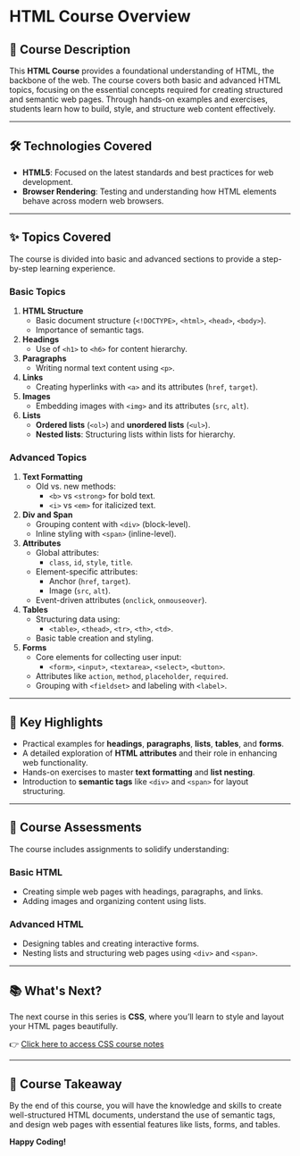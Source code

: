 # HTML Course Overview

## 📜 Course Description
This **HTML Course** provides a foundational understanding of HTML, the backbone of the web. The course covers both basic and advanced HTML topics, focusing on the essential concepts required for creating structured and semantic web pages. Through hands-on examples and exercises, students learn how to build, style, and structure web content effectively.

---

## 🛠️ Technologies Covered
- **HTML5**: Focused on the latest standards and best practices for web development.
- **Browser Rendering**: Testing and understanding how HTML elements behave across modern web browsers.

---

## ✨ Topics Covered
The course is divided into basic and advanced sections to provide a step-by-step learning experience.

### **Basic Topics**
1. **HTML Structure**
   - Basic document structure (`<!DOCTYPE>`, `<html>`, `<head>`, `<body>`).
   - Importance of semantic tags.
2. **Headings**
   - Use of `<h1>` to `<h6>` for content hierarchy.
3. **Paragraphs**
   - Writing normal text content using `<p>`.
4. **Links**
   - Creating hyperlinks with `<a>` and its attributes (`href`, `target`).
5. **Images**
   - Embedding images with `<img>` and its attributes (`src`, `alt`).
6. **Lists**
   - **Ordered lists** (`<ol>`) and **unordered lists** (`<ul>`).
   - **Nested lists**: Structuring lists within lists for hierarchy.

### **Advanced Topics**
1. **Text Formatting**
   - Old vs. new methods:
     - `<b>` vs `<strong>` for bold text.
     - `<i>` vs `<em>` for italicized text.
2. **Div and Span**
   - Grouping content with `<div>` (block-level).
   - Inline styling with `<span>` (inline-level).
3. **Attributes**
   - Global attributes:
     - `class`, `id`, `style`, `title`.
   - Element-specific attributes:
     - Anchor (`href`, `target`).
     - Image (`src`, `alt`).
   - Event-driven attributes (`onclick`, `onmouseover`).
4. **Tables**
   - Structuring data using:
     - `<table>`, `<thead>`, `<tr>`, `<th>`, `<td>`.
   - Basic table creation and styling.
5. **Forms**
   - Core elements for collecting user input:
     - `<form>`, `<input>`, `<textarea>`, `<select>`, `<button>`.
   - Attributes like `action`, `method`, `placeholder`, `required`.
   - Grouping with `<fieldset>` and labeling with `<label>`.

---

## 📝 Key Highlights
- Practical examples for **headings**, **paragraphs**, **lists**, **tables**, and **forms**.
- A detailed exploration of **HTML attributes** and their role in enhancing web functionality.
- Hands-on exercises to master **text formatting** and **list nesting**.
- Introduction to **semantic tags** like `<div>` and `<span>` for layout structuring.

---

## 🚀 Course Assessments
The course includes assignments to solidify understanding:
### **Basic HTML**
- Creating simple web pages with headings, paragraphs, and links.
- Adding images and organizing content using lists.
### **Advanced HTML**
- Designing tables and creating interactive forms.
- Nesting lists and structuring web pages using `<div>` and `<span>`.

---

## 📚 What's Next?
The next course in this series is **CSS**, where you’ll learn to style and layout your HTML pages beautifully.

👉 [Click here to access CSS course notes](cssCourseNotes.html)

---

## 🎯 Course Takeaway
By the end of this course, you will have the knowledge and skills to create well-structured HTML documents, understand the use of semantic tags, and design web pages with essential features like lists, forms, and tables.

**Happy Coding!**

